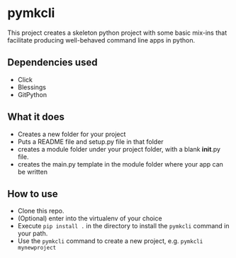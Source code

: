 pymkcli
=======

This project creates a skeleton python project with some basic mix-ins that facilitate producing well-behaved command line apps in python.

Dependencies used
-----------------
- Click
- Blessings
- GitPython


What it does
------------
- Creates a new folder for your project
- Puts a README file and setup.py file in that folder
- creates a module folder under your project folder, with a blank __init__.py file.
- creates the main.py template in the module folder where your app can be written


How to use
----------
- Clone this repo.
- (Optional) enter into the virtualenv of your choice
- Execute `pip install .` in the directory to install the `pymkcli` command in your path.
- Use the `pymkcli` command to create a new project, e.g. `pymkcli mynewproject`
